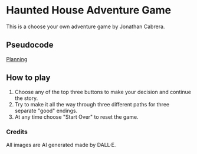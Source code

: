 # Haunted House Adventure Game
This is a choose your own adventure game by Jonathan Cabrera.

## Pseudocode
[Planning](https://docs.google.com/document/d/1SV8tzShGqxrGUyjIsjFcwTeC6qXYId20YHaXlfjx8yI/edit?usp=sharing)

## How to play
1. Choose any of the top three buttons to make your decision and continue the story.
2. Try to make it all the way through three different paths for three separate "good" endings.
3. At any time choose "Start Over" to reset the game.

### Credits
All images are AI generated made by DALL·E.
